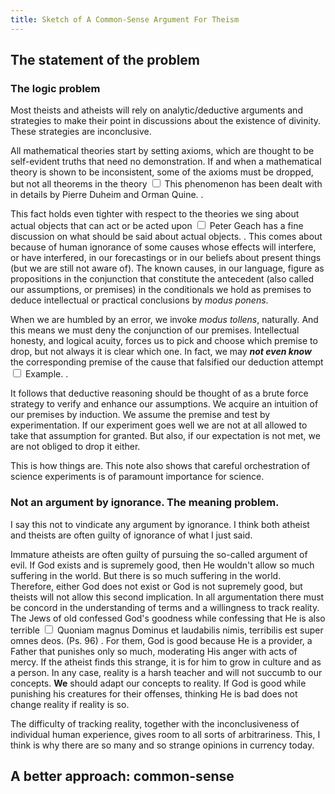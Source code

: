 ```yaml
---
title: Sketch of A Common-Sense Argument For Theism
---
```


<section>

## The statement of the problem

### The logic problem

Most theists and atheists will rely on analytic/deductive
arguments and strategies to make their point in discussions
about the existence of divinity. These strategies are inconclusive.

All mathematical theories start by setting axioms, which
are thought to be self-evident truths that need no demonstration.
If and when a mathematical theory is shown to be inconsistent,
some of the axioms must be dropped, but not all theorems in the theory
<label for="sn-web-beliefs"
       class="margin-toggle sidenote-number">
</label>
<input type="checkbox"
       id="sn-web-beliefs"
       class="margin-toggle"/>
<span class="sidenote">
This phenomenon has been dealt with in details by Pierre Duheim and
Orman Quine.
</span>.

This fact holds even tighter with respect to the theories we
sing about actual objects that can act or be acted upon
<label for="sn-actual-objects"
       class="margin-toggle sidenote-number">
</label>
<input type="checkbox"
       id="sn-actual-objects"
       class="margin-toggle"/>
<span class="sidenote">
Peter Geach has a fine discussion on what should be said about actual objects.
</span>.
This comes about because of human ignorance of some causes whose effects will
interfere, or have interfered, in our forecastings or in our beliefs about
present things (but we are still not aware of). The known causes, in our
language, figure as propositions in the conjunction that constitute the
antecedent (also called our assumptions, or premises) in the conditionals we
hold as premises to deduce intellectual or practical conclusions by *modus ponens*.

When we are humbled by an error, we invoke *modus tollens*, naturally. And this
means we must deny the conjunction of our premises. Intellectual honesty, and
logical acuity, forces us to pick and choose which premise to drop, but not
always it is clear which one. In fact, we may ***not even know*** the corresponding
premise of  the cause that falsified our deduction attempt
<label for="sn-falsified-deduction"
       class="margin-toggle sidenote-number">
</label>
<input type="checkbox"
       id="sn-falsified-deduction"
       class="margin-toggle"/>
<span class="sidenote">
Example.
</span>.

It follows that deductive reasoning should be thought of as a brute force
strategy to verify and enhance our assumptions. We acquire an intuition of our
premises by induction. We assume the premise and test by experimentation. If our
experiment goes well we are not at all allowed to take that assumption for
granted.  But also, if our expectation is not met, we are not obliged to drop it
either.

This is how things are. This note also shows that careful orchestration
of science experiments is of paramount importance for science.

### Not an argument by ignorance. The meaning problem.

I say this not to vindicate any argument by ignorance. I think both
atheist and theists are often guilty of ignorance of what I just said.

Immature atheists are often guilty of pursuing the so-called argument of evil.
If God exists and is supremely good, then He wouldn't allow so much suffering in
the world.  But there is so much suffering in the world. Therefore, either God
does not exist or God is not supremely good, but theists will not allow this
second implication. In all argumentation there must be concord in the
understanding of terms and a willingness to track reality. The Jews of old
confessed God's goodness while confessing that He is also terrible
<label for="sn-psalm-terrible"
       class="margin-toggle sidenote-number">
</label>
<input type="checkbox"
       id="sn-psalm-terrible"
       class="margin-toggle"/>
<span class="sidenote">
Quoniam magnus Dominus et laudabilis nimis, terribilis est super omnes deos. (Ps. 96)
</span>.
For them, God is good because He is a provider, a Father that punishes
only so much, moderating His anger with acts of mercy. If the atheist finds
this strange, it is for him to grow in culture and as a person. In any case,
reality is a harsh teacher and will not succumb to our concepts. **We** should
adapt our concepts to reality. If God is good while punishing his creatures
for their offenses, thinking He is bad does not change reality if reality is so.

The difficulty of tracking reality, together with the inconclusiveness of
individual human experience, gives room to all sorts of arbitrariness.
This, I think is why there are so many and so strange opinions in currency today.

</section>

<section>

## A better approach: common-sense

</section>